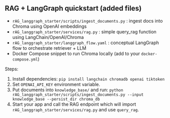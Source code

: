 ## RAG + LangGraph quickstart (added files)
- `rAG_langgraph_starter/scripts/ingest_documents.py` : ingest docs into Chroma using OpenAI embeddings
- `rAG_langgraph_starter/services/rag.py` : simple query_rag function using LangChain/OpenAI/Chroma
- `rAG_langgraph_starter/langgraph_flow.yaml` : conceptual LangGraph flow to orchestrate retriever + LLM
- Docker Compose snippet to run Chroma locally (add to your `docker-compose.yml`)

Steps:
1. Install dependencies: `pip install langchain chromadb openai tiktoken`
2. Set `OPENAI_API_KEY` environment variable.
3. Put documents into `knowledge_base/` and run:
   `python rAG_langgraph_starter/scripts/ingest_documents.py --input knowledge_base --persist_dir chroma_db`
4. Start your app and call the RAG endpoint which will import `rAG_langgraph_starter/services/rag.py` and use `query_rag`.